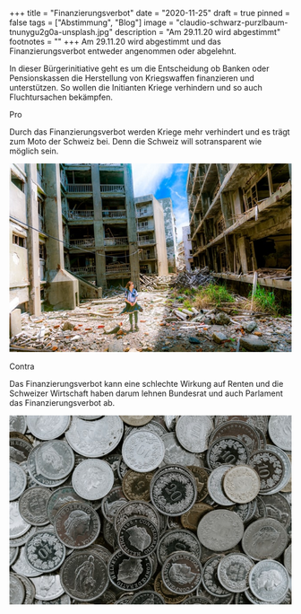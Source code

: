+++
title = "Finanzierungsverbot"
date = "2020-11-25"
draft = true
pinned = false
tags = ["Abstimmung", "Blog"]
image = "claudio-schwarz-purzlbaum-tnunygu2g0a-unsplash.jpg"
description = "Am 29.11.20 wird abgestimmt"
footnotes = ""
+++
Am 29.11.20 wird abgestimmt und das Finanzierungsverbot entweder angenommen oder abgelehnt.

In dieser Bürgerinitiative geht es um die Entscheidung ob Banken oder Pensionskassen die Herstellung von Kriegswaffen finanzieren und unterstützen. So wollen die Initianten Kriege verhindern und so auch Fluchtursachen bekämpfen.

Pro 

Durch das Finanzierungsverbot werden Kriege mehr verhindert und es trägt zum Moto der Schweiz bei. Denn die Schweiz will sotransparent wie möglich sein.

![](jordy-meow-osd4nghd4km-unsplash.jpg)

Contra

Das Finanzierungsverbot kann eine schlechte Wirkung auf Renten und die Schweizer Wirtschaft haben darum lehnen Bundesrat und auch Parlament das Finanzierungsverbot ab.

![](claudio-schwarz-purzlbaum-s777k6znppy-unsplash.jpg)